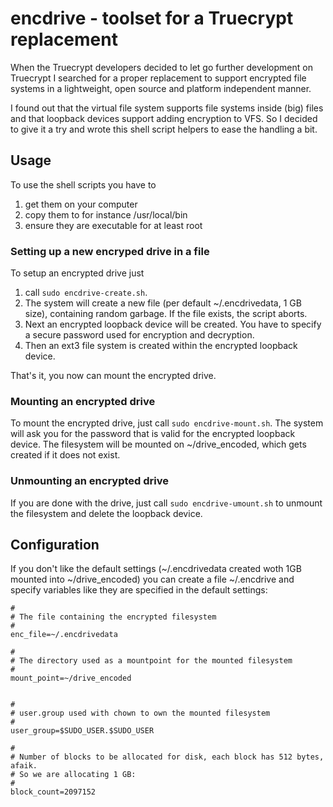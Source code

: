 # encdrive - toolset for a Truecrypt replacement

When the Truecrypt developers decided to let go further development on Truecrypt I searched for a proper replacement to support encrypted file systems in a lightweight, open source and platform independent manner.

I found out that the virtual file system supports file systems inside (big) files and that loopback devices support adding encryption to VFS. So I decided to give it a try and wrote this shell script helpers to ease the handling a bit.

## Usage
To use the shell scripts you have to 

1. get them on your computer
2. copy them to for instance /usr/local/bin
3. ensure they are executable for at least root

### Setting up a new encryped drive in a file
To setup an encrypted drive just 

1. call `sudo encdrive-create.sh`. 
2. The system will create a new file (per default ~/.encdrivedata, 1 GB size), containing random garbage. If the file exists, the script aborts.
3. Next an encrypted loopback device will be created. You have to specify a secure password used for encryption and decryption.
4. Then an ext3 file system  is created within the encrypted loopback device.

That's it, you now can mount the encrypted drive.

### Mounting an encrypted drive
To mount the encrypted drive, just call `sudo encdrive-mount.sh`. The system will ask you for the password that is valid for the encrypted loopback device. The filesystem will be mounted on ~/drive_encoded, which gets created if it does not exist.

### Unmounting an encrypted drive
If you are done with the drive, just call `sudo encdrive-umount.sh` to unmount the filesystem and delete the loopback device.

## Configuration
If you don't like the default settings (~/.encdrivedata created woth 1GB mounted into ~/drive_encoded) you can create a file  ~/.encdrive and specify variables like they are specified in the default settings:
```
#
# The file containing the encrypted filesystem
#
enc_file=~/.encdrivedata

#
# The directory used as a mountpoint for the mounted filesystem
#
mount_point=~/drive_encoded


#
# user.group used with chown to own the mounted filesystem
#
user_group=$SUDO_USER.$SUDO_USER

#
# Number of blocks to be allocated for disk, each block has 512 bytes, afaik.
# So we are allocating 1 GB:
#
block_count=2097152

```
